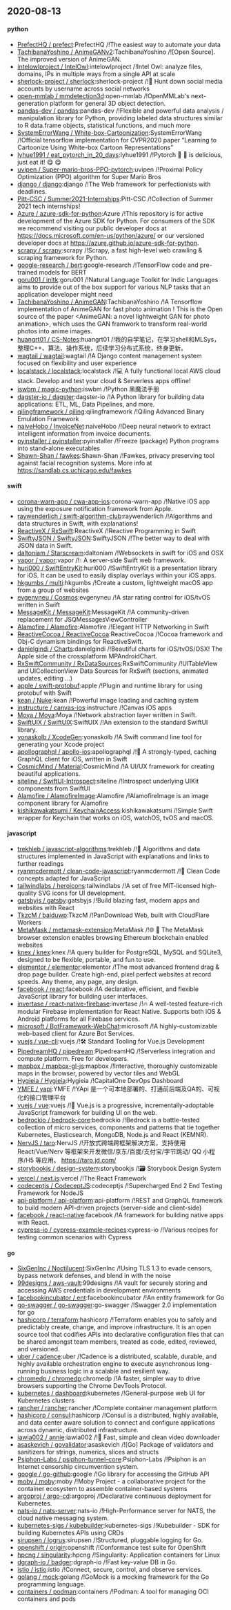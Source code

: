 ## 2020-08-13

#### python
* [PrefectHQ / prefect](https://github.com/PrefectHQ/prefect):PrefectHQ /!The easiest way to automate your data
* [TachibanaYoshino / AnimeGANv2](https://github.com/TachibanaYoshino/AnimeGANv2):TachibanaYoshino /![Open Source]. The improved version of AnimeGAN.
* [intelowlproject / IntelOwl](https://github.com/intelowlproject/IntelOwl):intelowlproject /!Intel Owl: analyze files, domains, IPs in multiple ways from a single API at scale
* [sherlock-project / sherlock](https://github.com/sherlock-project/sherlock):sherlock-project /!🔎
Hunt down social media accounts by username across social networks
* [open-mmlab / mmdetection3d](https://github.com/open-mmlab/mmdetection3d):open-mmlab /!OpenMMLab's next-generation platform for general 3D object detection.
* [pandas-dev / pandas](https://github.com/pandas-dev/pandas):pandas-dev /!Flexible and powerful data analysis / manipulation library for Python, providing labeled data structures similar to R data.frame objects, statistical functions, and much more
* [SystemErrorWang / White-box-Cartoonization](https://github.com/SystemErrorWang/White-box-Cartoonization):SystemErrorWang /!Official tensorflow implementation for CVPR2020 paper “Learning to Cartoonize Using White-box Cartoon Representations”
* [lyhue1991 / eat_pytorch_in_20_days](https://github.com/lyhue1991/eat_pytorch_in_20_days):lyhue1991 /!Pytorch
🍊
🍉
is delicious, just eat it!
😋
😋
* [uvipen / Super-mario-bros-PPO-pytorch](https://github.com/uvipen/Super-mario-bros-PPO-pytorch):uvipen /!Proximal Policy Optimization (PPO) algorithm for Super Mario Bros
* [django / django](https://github.com/django/django):django /!The Web framework for perfectionists with deadlines.
* [Pitt-CSC / Summer2021-Internships](https://github.com/Pitt-CSC/Summer2021-Internships):Pitt-CSC /!Collection of Summer 2021 tech internships!
* [Azure / azure-sdk-for-python](https://github.com/Azure/azure-sdk-for-python):Azure /!This repository is for active development of the Azure SDK for Python. For consumers of the SDK we recommend visiting our public developer docs at https://docs.microsoft.com/en-us/python/azure/ or our versioned developer docs at https://azure.github.io/azure-sdk-for-python.
* [scrapy / scrapy](https://github.com/scrapy/scrapy):scrapy /!Scrapy, a fast high-level web crawling & scraping framework for Python.
* [google-research / bert](https://github.com/google-research/bert):google-research /!TensorFlow code and pre-trained models for BERT
* [goru001 / inltk](https://github.com/goru001/inltk):goru001 /!Natural Language Toolkit for Indic Languages aims to provide out of the box support for various NLP tasks that an application developer might need
* [TachibanaYoshino / AnimeGAN](https://github.com/TachibanaYoshino/AnimeGAN):TachibanaYoshino /!A Tensorflow implementation of AnimeGAN for fast photo animation ! This is the Open source of the paper <AnimeGAN: a novel lightweight GAN for photo animation>, which uses the GAN framwork to transform real-world photos into anime images.
* [huangrt01 / CS-Notes](https://github.com/huangrt01/CS-Notes):huangrt01 /!我的自学笔记，在学习shell和MLSys，整理C++、算法、操作系统，后续学习分布式系统，终身更新。
* [wagtail / wagtail](https://github.com/wagtail/wagtail):wagtail /!A Django content management system focused on flexibility and user experience
* [localstack / localstack](https://github.com/localstack/localstack):localstack /!💻
A fully functional local AWS cloud stack. Develop and test your cloud & Serverless apps offline!
* [iswbm / magic-python](https://github.com/iswbm/magic-python):iswbm /!Python 黑魔法手册
* [dagster-io / dagster](https://github.com/dagster-io/dagster):dagster-io /!A Python library for building data applications: ETL, ML, Data Pipelines, and more.
* [qilingframework / qiling](https://github.com/qilingframework/qiling):qilingframework /!Qiling Advanced Binary Emulation Framework
* [naiveHobo / InvoiceNet](https://github.com/naiveHobo/InvoiceNet):naiveHobo /!Deep neural network to extract intelligent information from invoice documents.
* [pyinstaller / pyinstaller](https://github.com/pyinstaller/pyinstaller):pyinstaller /!Freeze (package) Python programs into stand-alone executables
* [Shawn-Shan / fawkes](https://github.com/Shawn-Shan/fawkes):Shawn-Shan /!Fawkes, privacy preserving tool against facial recognition systems. More info at https://sandlab.cs.uchicago.edu/fawkes

#### swift
* [corona-warn-app / cwa-app-ios](https://github.com/corona-warn-app/cwa-app-ios):corona-warn-app /!Native iOS app using the exposure notification framework from Apple.
* [raywenderlich / swift-algorithm-club](https://github.com/raywenderlich/swift-algorithm-club):raywenderlich /!Algorithms and data structures in Swift, with explanations!
* [ReactiveX / RxSwift](https://github.com/ReactiveX/RxSwift):ReactiveX /!Reactive Programming in Swift
* [SwiftyJSON / SwiftyJSON](https://github.com/SwiftyJSON/SwiftyJSON):SwiftyJSON /!The better way to deal with JSON data in Swift.
* [daltoniam / Starscream](https://github.com/daltoniam/Starscream):daltoniam /!Websockets in swift for iOS and OSX
* [vapor / vapor](https://github.com/vapor/vapor):vapor /!💧
A server-side Swift web framework.
* [huri000 / SwiftEntryKit](https://github.com/huri000/SwiftEntryKit):huri000 /!SwiftEntryKit is a presentation library for iOS. It can be used to easily display overlays within your iOS apps.
* [hkgumbs / multi](https://github.com/hkgumbs/multi):hkgumbs /!Create a custom, lightweight macOS app from a group of websites
* [evgenyneu / Cosmos](https://github.com/evgenyneu/Cosmos):evgenyneu /!A star rating control for iOS/tvOS written in Swift
* [MessageKit / MessageKit](https://github.com/MessageKit/MessageKit):MessageKit /!A community-driven replacement for JSQMessagesViewController
* [Alamofire / Alamofire](https://github.com/Alamofire/Alamofire):Alamofire /!Elegant HTTP Networking in Swift
* [ReactiveCocoa / ReactiveCocoa](https://github.com/ReactiveCocoa/ReactiveCocoa):ReactiveCocoa /!Cocoa framework and Obj-C dynamism bindings for ReactiveSwift.
* [danielgindi / Charts](https://github.com/danielgindi/Charts):danielgindi /!Beautiful charts for iOS/tvOS/OSX! The Apple side of the crossplatform MPAndroidChart.
* [RxSwiftCommunity / RxDataSources](https://github.com/RxSwiftCommunity/RxDataSources):RxSwiftCommunity /!UITableView and UICollectionView Data Sources for RxSwift (sections, animated updates, editing ...)
* [apple / swift-protobuf](https://github.com/apple/swift-protobuf):apple /!Plugin and runtime library for using protobuf with Swift
* [kean / Nuke](https://github.com/kean/Nuke):kean /!Powerful image loading and caching system
* [instructure / canvas-ios](https://github.com/instructure/canvas-ios):instructure /!Canvas iOS apps
* [Moya / Moya](https://github.com/Moya/Moya):Moya /!Network abstraction layer written in Swift.
* [SwiftUIX / SwiftUIX](https://github.com/SwiftUIX/SwiftUIX):SwiftUIX /!An extension to the standard SwiftUI library.
* [yonaskolb / XcodeGen](https://github.com/yonaskolb/XcodeGen):yonaskolb /!A Swift command line tool for generating your Xcode project
* [apollographql / apollo-ios](https://github.com/apollographql/apollo-ios):apollographql /!📱
A strongly-typed, caching GraphQL client for iOS, written in Swift
* [CosmicMind / Material](https://github.com/CosmicMind/Material):CosmicMind /!A UI/UX framework for creating beautiful applications.
* [siteline / SwiftUI-Introspect](https://github.com/siteline/SwiftUI-Introspect):siteline /!Introspect underlying UIKit components from SwiftUI
* [Alamofire / AlamofireImage](https://github.com/Alamofire/AlamofireImage):Alamofire /!AlamofireImage is an image component library for Alamofire
* [kishikawakatsumi / KeychainAccess](https://github.com/kishikawakatsumi/KeychainAccess):kishikawakatsumi /!Simple Swift wrapper for Keychain that works on iOS, watchOS, tvOS and macOS.

#### javascript
* [trekhleb / javascript-algorithms](https://github.com/trekhleb/javascript-algorithms):trekhleb /!📝
Algorithms and data structures implemented in JavaScript with explanations and links to further readings
* [ryanmcdermott / clean-code-javascript](https://github.com/ryanmcdermott/clean-code-javascript):ryanmcdermott /!🛁
Clean Code concepts adapted for JavaScript
* [tailwindlabs / heroicons](https://github.com/tailwindlabs/heroicons):tailwindlabs /!A set of free MIT-licensed high-quality SVG icons for UI development.
* [gatsbyjs / gatsby](https://github.com/gatsbyjs/gatsby):gatsbyjs /!Build blazing fast, modern apps and websites with React
* [TkzcM / baiduwp](https://github.com/TkzcM/baiduwp):TkzcM /!PanDownload Web, built with CloudFlare Workers
* [MetaMask / metamask-extension](https://github.com/MetaMask/metamask-extension):MetaMask /!🌐
🔌
The MetaMask browser extension enables browsing Ethereum blockchain enabled websites
* [knex / knex](https://github.com/knex/knex):knex /!A query builder for PostgreSQL, MySQL and SQLite3, designed to be flexible, portable, and fun to use.
* [elementor / elementor](https://github.com/elementor/elementor):elementor /!The most advanced frontend drag & drop page builder. Create high-end, pixel perfect websites at record speeds. Any theme, any page, any design.
* [facebook / react](https://github.com/facebook/react):facebook /!A declarative, efficient, and flexible JavaScript library for building user interfaces.
* [invertase / react-native-firebase](https://github.com/invertase/react-native-firebase):invertase /!🔥
A well-tested feature-rich modular Firebase implementation for React Native. Supports both iOS & Android platforms for all Firebase services.
* [microsoft / BotFramework-WebChat](https://github.com/microsoft/BotFramework-WebChat):microsoft /!A highly-customizable web-based client for Azure Bot Services.
* [vuejs / vue-cli](https://github.com/vuejs/vue-cli):vuejs /!🛠️
Standard Tooling for Vue.js Development
* [PipedreamHQ / pipedream](https://github.com/PipedreamHQ/pipedream):PipedreamHQ /!Serverless integration and compute platform. Free for developers.
* [mapbox / mapbox-gl-js](https://github.com/mapbox/mapbox-gl-js):mapbox /!Interactive, thoroughly customizable maps in the browser, powered by vector tiles and WebGL
* [Hygieia / Hygieia](https://github.com/Hygieia/Hygieia):Hygieia /!CapitalOne DevOps Dashboard
* [YMFE / yapi](https://github.com/YMFE/yapi):YMFE /!YApi 是一个可本地部署的、打通前后端及QA的、可视化的接口管理平台
* [vuejs / vue](https://github.com/vuejs/vue):vuejs /!🖖
Vue.js is a progressive, incrementally-adoptable JavaScript framework for building UI on the web.
* [bedrockio / bedrock-core](https://github.com/bedrockio/bedrock-core):bedrockio /!Bedrock is a battle-tested collection of micro services, components and patterns that tie together Kubernetes, Elasticsearch, MongoDB, Node.js and React (KEMNR).
* [NervJS / taro](https://github.com/NervJS/taro):NervJS /!开放式跨端跨框架解决方案，支持使用 React/Vue/Nerv 等框架来开发微信/京东/百度/支付宝/字节跳动/ QQ 小程序/H5 等应用。 https://taro.jd.com/
* [storybookjs / design-system](https://github.com/storybookjs/design-system):storybookjs /!🗃
Storybook Design System
* [vercel / next.js](https://github.com/vercel/next.js):vercel /!The React Framework
* [codeceptjs / CodeceptJS](https://github.com/codeceptjs/CodeceptJS):codeceptjs /!Supercharged End 2 End Testing Framework for NodeJS
* [api-platform / api-platform](https://github.com/api-platform/api-platform):api-platform /!REST and GraphQL framework to build modern API-driven projects (server-side and client-side)
* [facebook / react-native](https://github.com/facebook/react-native):facebook /!A framework for building native apps with React.
* [cypress-io / cypress-example-recipes](https://github.com/cypress-io/cypress-example-recipes):cypress-io /!Various recipes for testing common scenarios with Cypress

#### go
* [SixGenInc / Noctilucent](https://github.com/SixGenInc/Noctilucent):SixGenInc /!Using TLS 1.3 to evade censors, bypass network defenses, and blend in with the noise
* [99designs / aws-vault](https://github.com/99designs/aws-vault):99designs /!A vault for securely storing and accessing AWS credentials in development environments
* [facebookincubator / ent](https://github.com/facebookincubator/ent):facebookincubator /!An entity framework for Go
* [go-swagger / go-swagger](https://github.com/go-swagger/go-swagger):go-swagger /!Swagger 2.0 implementation for go
* [hashicorp / terraform](https://github.com/hashicorp/terraform):hashicorp /!Terraform enables you to safely and predictably create, change, and improve infrastructure. It is an open source tool that codifies APIs into declarative configuration files that can be shared amongst team members, treated as code, edited, reviewed, and versioned.
* [uber / cadence](https://github.com/uber/cadence):uber /!Cadence is a distributed, scalable, durable, and highly available orchestration engine to execute asynchronous long-running business logic in a scalable and resilient way.
* [chromedp / chromedp](https://github.com/chromedp/chromedp):chromedp /!A faster, simpler way to drive browsers supporting the Chrome DevTools Protocol.
* [kubernetes / dashboard](https://github.com/kubernetes/dashboard):kubernetes /!General-purpose web UI for Kubernetes clusters
* [rancher / rancher](https://github.com/rancher/rancher):rancher /!Complete container management platform
* [hashicorp / consul](https://github.com/hashicorp/consul):hashicorp /!Consul is a distributed, highly available, and data center aware solution to connect and configure applications across dynamic, distributed infrastructure.
* [iawia002 / annie](https://github.com/iawia002/annie):iawia002 /!👾
Fast, simple and clean video downloader
* [asaskevich / govalidator](https://github.com/asaskevich/govalidator):asaskevich /![Go] Package of validators and sanitizers for strings, numerics, slices and structs
* [Psiphon-Labs / psiphon-tunnel-core](https://github.com/Psiphon-Labs/psiphon-tunnel-core):Psiphon-Labs /!Psiphon is an Internet censorship circumvention system.
* [google / go-github](https://github.com/google/go-github):google /!Go library for accessing the GitHub API
* [moby / moby](https://github.com/moby/moby):moby /!Moby Project - a collaborative project for the container ecosystem to assemble container-based systems
* [argoproj / argo-cd](https://github.com/argoproj/argo-cd):argoproj /!Declarative continuous deployment for Kubernetes.
* [nats-io / nats-server](https://github.com/nats-io/nats-server):nats-io /!High-Performance server for NATS, the cloud native messaging system.
* [kubernetes-sigs / kubebuilder](https://github.com/kubernetes-sigs/kubebuilder):kubernetes-sigs /!Kubebuilder - SDK for building Kubernetes APIs using CRDs
* [sirupsen / logrus](https://github.com/sirupsen/logrus):sirupsen /!Structured, pluggable logging for Go.
* [openshift / origin](https://github.com/openshift/origin):openshift /!Conformance test suite for OpenShift
* [hpcng / singularity](https://github.com/hpcng/singularity):hpcng /!Singularity: Application containers for Linux
* [dgraph-io / badger](https://github.com/dgraph-io/badger):dgraph-io /!Fast key-value DB in Go.
* [istio / istio](https://github.com/istio/istio):istio /!Connect, secure, control, and observe services.
* [golang / mock](https://github.com/golang/mock):golang /!GoMock is a mocking framework for the Go programming language.
* [containers / podman](https://github.com/containers/podman):containers /!Podman: A tool for managing OCI containers and pods
